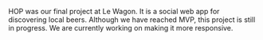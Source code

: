 HOP was our final project at Le Wagon. It is a social web app for discovering local beers. Although we have reached MVP, this project is still in progress. We are currently working on making it more responsive.
